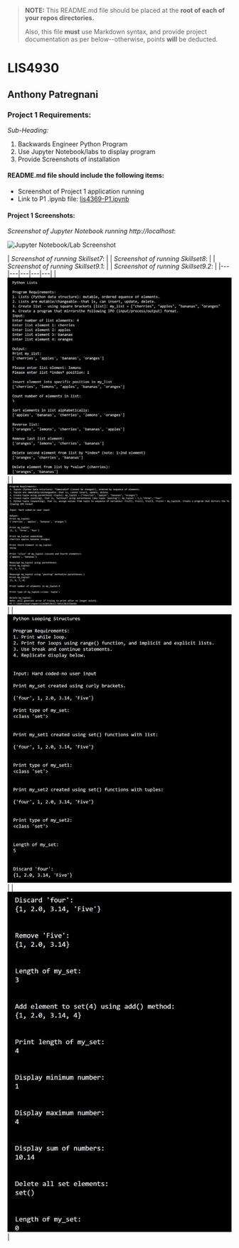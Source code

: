 > **NOTE:** This README.md file should be placed at the **root of each of your repos directories.**
>
>Also, this file **must** use Markdown syntax, and provide project documentation as per below--otherwise, points **will** be deducted.
>

# LIS4930

## Anthony Patregnani

### Project 1 Requirements:

*Sub-Heading:*

1. Backwards Engineer Python Program
2. Use Jupyter Notebook/labs to display program
3. Provide Screenshots of installation

#### README.md file should include the following items:

* Screenshot of Project 1 application running
* Link to P1 .ipynb file: [lis4369-P1.ipynb](lis4369-P1.ipynb "P1 Jupyter Notebook") 

#### Project 1 Screenshots:

*Screenshot of Jupyter Notebook running http://localhost*:

![Jupyter Notebook/Lab Screenshot](img/lis4369-p1.gif)

| *Screenshot of running Skillset7*:  |   | *Screenshot of running Skillset8*:  |   | *Screenshot of running Skillset9.1*:  |  | *Screenshot of running Skillset9.2*: |
|---|---|---|---|---|
|  ![Python SkillSet Screenshot](img/skillset7.jpg) |   | ![Python SkillSet Screenshot](img/skillset8.jpg)  |   | ![Python SkillSet Screenshot](img/skillset9.1.jpg) | | ![Python SkillSet Screenshot](img/skillset9.2.jpg) | 




